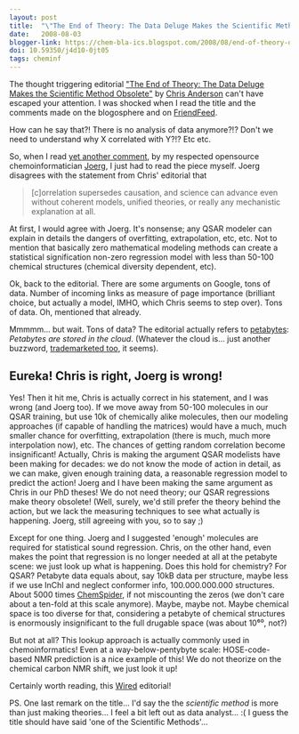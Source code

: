 ```yaml
---
layout: post
title:  "\"The End of Theory: The Data Deluge Makes the Scientific Method Obsolete\""
date:   2008-08-03
blogger-link: https://chem-bla-ics.blogspot.com/2008/08/end-of-theory-data-deluge-makes.html
doi: 10.59350/j4d10-0jt05
tags: cheminf
---
```


The thought triggering editorial ["The End of Theory: The Data Deluge Makes the Scientific Method Obsolete"](http://www.wired.com/science/discoveries/magazine/16-07/pb_theory)
by [Chris Anderson](http://www.wired.com/services/feedback/letterstoeditor) can't have escaped your attention. I was shocked when I read the title
and the comments made on the blogosphere and on [FriendFeed](http://friendfeed.com/).

How can he say that?! There is no analysis of data anymore?!? Don't we need to understand why X correlated with Y?!? Etc etc.

So, when I read [yet another comment](http://miningdrugs.blogspot.com/2008/08/data-models-or-both.html), by my respected opensource
chemoinformatician [Joerg](http://miningdrugs.blogspot.com/), I just had to read the piece myself. Joerg disagrees with the statement
from Chris' editorial that

> [c]orrelation supersedes causation, and science can advance even without coherent models, unified theories, or really any
> mechanistic explanation at all.

At first, I would agree with Joerg. It's nonsense; any QSAR modeler can explain in details the dangers of overfitting, extrapolation,
etc, etc. Not to mention that basically zero mathematical modeling methods can create a statistical signification non-zero regression model with less than 50-100 chemical structures (chemical diversity dependent, etc).

Ok, back to the editorial. There are some arguments on Google, tons of data. Number of incoming links as measure of page importance (brilliant choice, but actually a model, IMHO, which Chris seems to step over). Tons of data. Oh, mentioned that already.

Mmmmm... but wait. Tons of data? The editorial actually refers to [petabytes](http://en.wikipedia.org/wiki/Petabyte):
*Petabytes are stored in the cloud*. (Whatever the cloud is... just another buzzword,
[trademarketed too](http://news.slashdot.org/article.pl?sid=08/08/02/2224217&from=rss), it seems).

## Eureka! Chris is right, Joerg is wrong!

Yes! Then it hit me, Chris is actually correct in his statement, and I was wrong (and Joerg too). If we move away from 50-100 molecules
in our QSAR training, but use 10k of chemically alike molecules, then our modeling approaches (if capable of handling the matrices)
would have a much, much smaller chance for overfitting, extrapolation (there is much, much more interpolation now), etc. The chances
of getting random correlation become insignificant! Actually, Chris is making the argument QSAR modelists have been making for decades:
we do not know the mode of action in detail, as we can make, given enough training data, a reasonable regression model to predict the
action! Joerg and I have been making the same argument as Chris in our PhD theses! We do not need theory; our QSAR regressions make
theory obsolete! (Well, surely, we'd still prefer the theory behind the action, but we lack the measuring techniques to see what
actually is happening. Joerg, still agreeing with you, so to say ;)

Except for one thing. Joerg and I suggested 'enough' molecules are required for statistical sound regression. Chris, on the other hand,
even makes the point that regression is no longer needed at all at the petabyte scene: we just look up what is happening. Does this hold
for chemistry? For QSAR? Petabyte data equals about, say 10kB data per structure, maybe less if we use InChI and neglect conformer info,
100.000.000.000 structures. About 5000 times [ChemSpider](http://chemspider.com/), if not miscounting the zeros (we don't care about a
ten-fold at this scale anymore). Maybe, maybe not. Maybe chemical space is too diverse for that, considering a petabyte of chemical
structures is enormously insignificant to the full drugable space (was about 10⁶⁰, not?)

But not at all? This lookup approach is actually commonly used in chemoinformatics! Even at a way-below-pentybyte scale:
HOSE-code-based NMR prediction is a nice example of this! We do not theorize on the chemical carbon NMR shift, we just look it up!

Certainly worth reading, this [Wired](http://www.wired.com/) editorial!

PS. One last remark on the title... I'd say the the *scientific method* is more than just making theories... I feel a bit left
out as data analyst... :( I guess the title should have said 'one of the Scientific Methods'...

